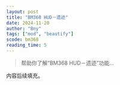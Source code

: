 ```yaml
---
layout: post
title: "BM368 HUD－遗迹"
date: 2024-11-20
author: "Bny"
tags: ["mod", "beautify"]
scode: bm368
reading_time: 5
---
```


> 帮助你了解“BM368 HUD－遗迹”功能...

内容后续填充。
